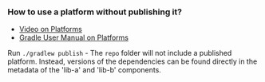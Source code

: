 ### How to use a platform without publishing it?

- [Video on Platforms](https://www.youtube.com/watch?v=8044F5gc1dE&list=PLWQK2ZdV4Yl2k2OmC_gsjDpdIBTN0qqkE&t=174s)
- [Gradle User Manual on Platforms](https://docs.gradle.org/current/userguide/platforms.html#sub:using-platform-to-control-transitive-deps)

Run `./gradlew publish` - The `repo` folder will not include a published platform.
Instead, versions of the dependencies can be found directly in the metadata of the 'lib-a' and 'lib-b' components.
